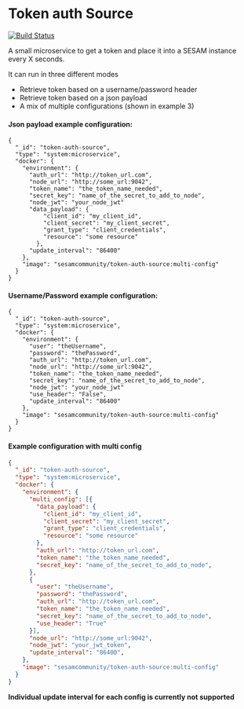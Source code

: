 # Token auth Source
[![Build Status](https://travis-ci.org/sesam-community/token-auth-source.svg?branch=master)](https://travis-ci.org/sesam-community/token-auth-source)

A small microservice to get a token and place it into a SESAM instance every X seconds.

It can run in three different modes
* Retrieve token based on a username/password header
* Retrieve token based on a json payload
* A mix of multiple configurations (shown in example 3)

#### Json payload example configuration:


```
{
  "_id": "token-auth-source",
  "type": "system:microservice",
  "docker": {
    "environment": {
      "auth_url": "http://token_url.com",
      "node_url": "http://some_url:9042",
      "token_name": "the_token_name_needed",
      "secret_key": "name_of_the_secret_to_add_to_node",
      "node_jwt": "your_node_jwt"
      "data_payload": {
          "client_id": "my_client_id",
          "client_secret": "my_client_secret",
          "grant_type": "client_credentials",
          "resource": "some resource"
        },
      "update_interval": "86400"
    },
    "image": "sesamcommunity/token-auth-source:multi-config"
  }
}
```


#### Username/Password example configuration:


```
{
  "_id": "token-auth-source",
  "type": "system:microservice",
  "docker": {
    "environment": {
      "user": "theUsername",
      "password": "thePassword",
      "auth_url": "http://token_url.com",
      "node_url": "http://some_url:9042",
      "token_name": "the_token_name_needed",
      "secret_key": "name_of_the_secret_to_add_to_node",
      "node_jwt": "your_node_jwt"
      "use_header": "False",
      "update_interval": "86400"
    },
    "image": "sesamcommunity/token-auth-source:multi-config"
  }
}
```




#### Example configuration with multi config

```json
{
  "_id": "token-auth-source",
  "type": "system:microservice",
  "docker": {
    "environment": {
      "multi_config": [{
        "data_payload": {
          "client_id": "my_client_id",
          "client_secret": "my_client_secret",
          "grant_type": "client_credentials",
          "resource": "some resource"
        },
        "auth_url": "http://token_url.com",
        "token_name": "the_token_name_needed",
        "secret_key": "name_of_the_secret_to_add_to_node",
      },
      {
        "user": "theUsername",
        "password": "thePassword",
        "auth_url": "http://token_url.com",
        "token_name": "the_token_name_needed",
        "secret_key": "name_of_the_secret_to_add_to_node",
        "use_header": "True"
      }],
      "node_url": "http://some_url:9042",
      "node_jwt": "your_jwt_token",
      "update_interval": "86400",
    },
    "image": "sesamcommunity/token-auth-source:multi-config"
  }
}
```

**Individual update interval for each config is currently not supported**